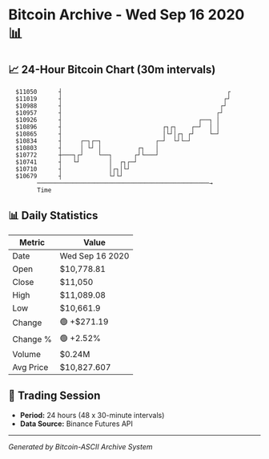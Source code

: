 # Bitcoin Archive - Wed Sep 16 2020 📊

## 📈 24-Hour Bitcoin Chart (30m intervals)

```
  $11050      ┤                                              ┌ 
  $11019      ┤                                             ┌┘ 
  $10988      ┤                                            ┌┘  
  $10957      ┤                                           ┌┘   
  $10926      ┤                                      ┌──┐ │    
  $10896      ┤                            ┌┐┌┐    ┌─┘  │ │    
  $10865      ┤                            │└┘│┌┐ ┌┘    └─┘    
  $10834      ┤     ┌─┐┌─┐               ┌─┘  └┘└─┘            
  $10803      ┤     │ └┘ │          ┌┐   │                     
  $10772      ┼───┐┌┘    └──┐      ┌┘└───┘                     
  $10741      ┤   └┘        │  ┌┐┌─┘                           
  $10710      ┤             │┌┐│└┘                             
  $10679      ┤             └┘└┘                               
        ────────────────────────────────────────────────→
        Time
```

## 📊 Daily Statistics

| Metric | Value |
|--------|-------|
| Date | Wed Sep 16 2020 |
| Open | $10,778.81 |
| Close | $11,050 |
| High | $11,089.08 |
| Low | $10,661.9 |
| Change | 🟢 +$271.19 |
| Change % | 🟢 +2.52% |
| Volume | $0.24M |
| Avg Price | $10,827.607 |

## 📅 Trading Session

- **Period:** 24 hours (48 x 30-minute intervals)
- **Data Source:** Binance Futures API

---
*Generated by Bitcoin-ASCII Archive System*
